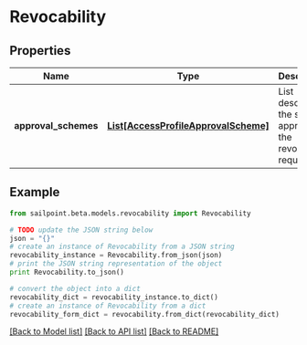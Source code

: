 # Revocability


## Properties

Name | Type | Description | Notes
------------ | ------------- | ------------- | -------------
**approval_schemes** | [**List[AccessProfileApprovalScheme]**](AccessProfileApprovalScheme.md) | List describing the steps in approving the revocation request | [optional] 

## Example

```python
from sailpoint.beta.models.revocability import Revocability

# TODO update the JSON string below
json = "{}"
# create an instance of Revocability from a JSON string
revocability_instance = Revocability.from_json(json)
# print the JSON string representation of the object
print Revocability.to_json()

# convert the object into a dict
revocability_dict = revocability_instance.to_dict()
# create an instance of Revocability from a dict
revocability_form_dict = revocability.from_dict(revocability_dict)
```
[[Back to Model list]](../README.md#documentation-for-models) [[Back to API list]](../README.md#documentation-for-api-endpoints) [[Back to README]](../README.md)


